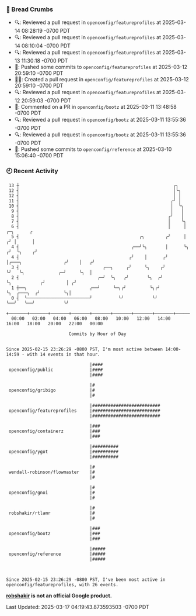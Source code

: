 ### 🍞 Bread Crumbs

 * 🔍: Reviewed a pull request in  `openconfig/featureprofiles` at 2025-03-14 08:28:19 -0700 PDT
 * 🔍: Reviewed a pull request in  `openconfig/featureprofiles` at 2025-03-14 08:10:04 -0700 PDT
 * 🔍: Reviewed a pull request in  `openconfig/featureprofiles` at 2025-03-13 11:30:18 -0700 PDT
 * 🚢: Pushed some commits to `openconfig/featureprofiles` at 2025-03-12 20:59:10 -0700 PDT
 * ✍🏼: Created a pull request in `openconfig/featureprofiles` at 2025-03-12 20:59:10 -0700 PDT
 * 🔍: Reviewed a pull request in  `openconfig/featureprofiles` at 2025-03-12 20:59:03 -0700 PDT
 * 💬: Commented on a PR in  `openconfig/bootz` at 2025-03-11 13:48:58 -0700 PDT
 * 🔍: Reviewed a pull request in  `openconfig/bootz` at 2025-03-11 13:55:36 -0700 PDT
 * 🔍: Reviewed a pull request in  `openconfig/bootz` at 2025-03-11 13:55:36 -0700 PDT
 * 🚢: Pushed some commits to `openconfig/reference` at 2025-03-10 15:06:40 -0700 PDT

### 🕘 Recent Activity
```
 13 ┼                                                           ╭╮
 12 ┤                                                           │╰╮
 12 ┤                                                           │ │
 11 ┤                                                          ╭╯ │
 10 ┤                                                          │  ╰╮
  9 ┤                                                          │   │
  8 ┤                                                         ╭╯   │
  7 ┤                                                         │    ╰╮
  6 ┤                                                         │     │                         ╭─╮      ╭
  5 ┤                                              ╭╮        ╭╯     │                        ╭╯ │      │
  4 ┤                                           ╭──╯╰╮       │      ╰╮                      ╭╯  ╰╮    ╭╯
  4 ┤                                          ╭╯    │      ╭╯       │╭───╮                ╭╯    │   ╭╯
  3 ┤                                ╭──╮     ╭╯     ╰╮    ╭╯        ╰╯   ╰╮             ╭─╯     ╰╮  │
  2 ┤                              ╭─╯  ╰╮   ╭╯       ╰╮  ╭╯               ╰╮           ╭╯        │ ╭╯
  1 ┼──╮                        ╭──╯     ╰─╮╭╯         ╰╮╭╯                 ╰╮  ╭───╮  ╭╯         ╰╮│
  0 ┤  ╰────────────────────────╯          ╰╯           ╰╯                   ╰──╯   ╰──╯           ╰╯
    +───────+───────+───────+───────+───────+───────+───────+───────+───────+───────+───────+───────+────
  00:00   02:00   04:00   06:00   08:00   10:00   12:00   14:00   16:00   18:00   20:00   22:00   00:00   

						Commits by Hour of Day


Since 2025-02-15 23:26:29 -0800 PST, I'm most active between 14:00-14:59 - with 14 events in that hour.

```



```
                                |####
 openconfig/public              |####
                                |####

                                |#
 openconfig/gribigo             |#
                                |#

                                |##########################
 openconfig/featureprofiles     |##########################
                                |##########################

                                |###
 openconfig/containerz          |###
                                |###

                                |##########
 openconfig/ygot                |##########
                                |##########

                                |#
 wendall-robinson/flowmaster    |#
                                |#

                                |#
 openconfig/gnoi                |#
                                |#

                                |#
 robshakir/rtlamr               |#
                                |#

                                |###
 openconfig/bootz               |###
                                |###

                                |#####
 openconfig/reference           |#####
                                |#####



Since 2025-02-15 23:26:29 -0800 PST, I've been most active in openconfig/featureprofiles, with 26 events.

```
**[robshakir](mailto:robjs@google.com) is not an official Google product.**  


Last Updated: 2025-03-17 04:19:43.873593503 -0700 PDT
